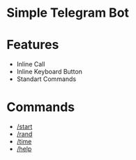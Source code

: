 # Simple Telegram Bot
# Features
* Inline Call
* Inline Keyboard Button
* Standart Commands
# Commands
* [/start](https://github.com/Zodys/Simple-Telegram-Bot/blob/703f8dde5a2460bd17dff85cfe9bc758ac16bdab/Commands/Commands.cs#L92)
* [/rand](https://github.com/Zodys/Simple-Telegram-Bot/blob/703f8dde5a2460bd17dff85cfe9bc758ac16bdab/Commands/Commands.cs#L70)
* [/time](https://github.com/Zodys/Simple-Telegram-Bot/blob/703f8dde5a2460bd17dff85cfe9bc758ac16bdab/Commands/Commands.cs#L8)
* [/help](https://github.com/Zodys/Simple-Telegram-Bot/blob/703f8dde5a2460bd17dff85cfe9bc758ac16bdab/Commands/Commands.cs#L16)
